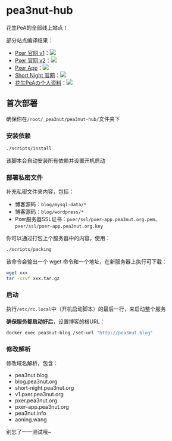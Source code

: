 # pea3nut-hub

花生PeA的全部线上站点！

部分站点编译结果：

- [Pxer 官网 v1](http://v1.pxer.pea3nut.org/)：[<img src="https://api.travis-ci.org/pea3nut/pxer-homepage.svg?branch=master" />](https://github.com/pea3nut/pxer-homepage)
- [Pxer 官网 v2](http://pxer.pea3nut.org/)：[<img src="https://www.travis-ci.org/pea3nut/pxer-homepage-2.svg?branch=master" />](https://github.com/pea3nut/pxer-homepage)
- [Pxer App](https://pxer-app.pea3nut.org/)：[<img src="https://www.travis-ci.org/FoXZilla/Pxer.svg?branch=dev" />](https://github.com/FoXZilla/Pxer)
- [Short Night 官网](http://short-night.pea3nut.org/)：[<img src="https://api.travis-ci.org/FoXZilla/short-night-homepage.svg?branch=master" />](https://github.com/FoXZilla/short-night-homepage)
- [花生PeAの个人资料](http://pea3nut.info/)：[<img src="https://api.travis-ci.org/pea3nut/pea3nut-info.svg?branch=master" />](https://github.com/pea3nut/pea3nut-info)

## 首次部署

确保你在`/root/_pea3nut/pea3nut-hub/`文件夹下

### 安装依赖

```bash
./scripts/install
```

该脚本会自动安装所有依赖并设置开机启动

### 部署私密文件

补充私密文件夹内容，包括：

- 博客源码：`blog/mysql-data/*`
- 博客源码：`blog/wordpress/*`
- Pxer服务器SSL证书：`pxer/ssl/pxer-app.pea3nut.org.pem`、`pxer/ssl/pxer-app.pea3nut.org.key`

你可以通过打包上个服务器中的内容，使用：

```bash
./scripts/packing
```

该命令会输出一个 wget 命令和一个地址，在新服务器上执行可下载：

```bash
wget xxx
tar -xzvf xxx.tar.gz
```

### 启动


执行`/etc/rc.local`中（开机启动脚本）的最后一行，来启动整个服务

**确保服务都启动好后**，设置博客的根URL：

```bash
docker exec pea3nut-blog /set-url "http://pea3nut.blog"
```

### 修改解析

修改域名解析，包含：
- pea3nut.blog
- blog.pea3nut.org
- short-night.pea3nut.org
- v1.pxer.pea3nut.org
- pxer.pea3nut.org
- pxer-app.pea3nut.org
- pea3nut.info
- aoning.wang

别忘了一一测试哦~
